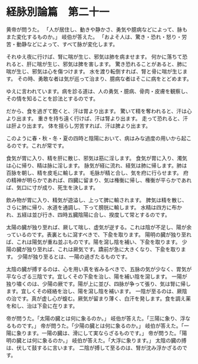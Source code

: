# 経脉別論篇　第二十一

黄帝が問うた。
「人が居住し、動きや静かさ、勇気や臆病などによって、脉もまた変化するものか。」
岐伯が答えた。
「およそ人は、驚き・恐れ・怒り・労苦・動静などによって、すべて脉が変化します。

それゆえ夜に行けば、腎に喘が生じ、邪気は肺を病ませます。
何かに落ちて恐れると、肝に喘が生じ、邪気は脾を害します。
驚き恐れることがあると、肺に喘が生じ、邪気は心を傷つけます。
水を渡り転倒すれば、腎と骨に喘が生じます。
その時、勇敢な者は気が巡って治まり、臆病な者はそこに病をとどめます。

ゆえに言われています。病を診る道は、人の勇気・臆病、骨肉・皮膚を観察し、その情を知ることを診法とするのです。

だから、食を過ぎて飽くと、汗は胃より出ます。
驚いて精を奪われると、汗は心より出ます。
重きを持ち遠く行けば、汗は腎より出ます。
走って恐れると、汗は肝より出ます。
体を揺らし労苦すれば、汗は脾より出ます。

このように春・秋・冬・夏の四時と陰陽において、病はみな過度の用いから起こるのです。これが常です。

食気が胃に入り、精を肝に散じ、邪気は筋に淫します。
食気が胃に入り、濁気は心に帰り、精は脉に淫します。
脉気が経に流れ、経気は肺に帰します。肺は百脉を朝し、精を皮毛に輸します。
毛脉が精と合し、気を府に行らせます。
府の精神が明らかであれば、四臓に留まり、気は権衡に帰し、権衡が平らかであれば、気口に寸が成り、死生を決します。

飲み物が胃に入り、精気が遊溢し、上って脾に輸されます。
脾気は精を散じ、さらに肺に帰り、水道を通調し、下って膀胱に輸します。
水精は四方に布かれ、五経は並び行き、四時五臓陰陽に合し、揆度して常とするのです。

太陽の臓が独り至れば、厥して喘し、虚気が逆する。これは陰が不足し、陽が余っているのです。表裏ともに瀉すべきで、下兪を取ります。
陽明の臓が独り至れば、これは陽気が重ね並ぶものです。陽を瀉し陰を補い、下兪を取ります。
少陽の臓が独り至れば、これは厥気です。蹻前が急に大きくなり、下兪を取ります。
少陽が独り至るとは、一陽の過ぎたるものです。

太陰の臓が搏するのは、心を用い真を省みるべきで、五脉の気が少なく、胃気が平ならざる三陰です。宜しくその下兪を治し、陽を補い陰を瀉します。
一陽が独り嘯くのは、少陽の厥です。陽が上に並び、四脉が争って張り、気は腎に帰します。宜しくその経絡を治し、陽を瀉し陰を補います。
一陰が至るのは、厥陰の治です。真が虚し心が蝮む。厥気が留まり薄く、白汗を発します。食を調え薬を和し、治は下兪に在ります。

帝が問うた。「太陽の臓とは何に象るのか。」
岐伯が答えた。「三陽に象り、浮なるものです。」
帝が問うた。「少陽の臓とは何に象るのか。」
岐伯が答えた。「一陽に象ります。一陽の臓は、滑にして実ならざるものです。」
帝が問うた。「陽明の臓とは何に象るのか。」
岐伯が答えた。「大浮に象ります。」
太陰の臓の搏は、伏して鼓するに言います。
二陰が搏して至るのは、腎が沈み浮かざるのです。
